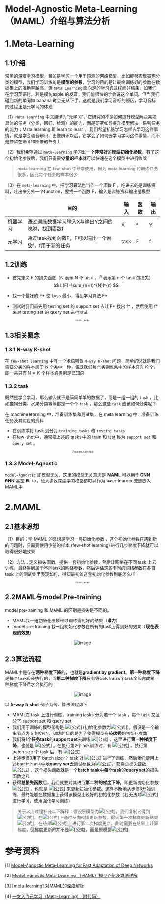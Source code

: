 # Model-Agnostic Meta-Learning（MAML）介绍与算法分析


# 1.Meta-Learning

## 1.1介绍

常见的深度学习模型，目的是学习一个用于预测的网络模型，比如能够实现猫狗分类的模型，我们学习训练的是**模型的参数**，学习的目的是让最终训练好的参数在数据集上的准确率越高，但 `Meta Learning` 面向是的学习的过程而非结果，如我们在学习英语时，若是模仿apple 的发音，我们能很快的学会说这个单词，但当我们碰到新的单词如 banana 时会无从下手，这就是我们学习音标的原因，学习音标的过程正是元学习的体现

（1）`Meta Learning` 中文翻译为“元学习”，它研究的不是如何提升模型解决某项具体的任务（分类，回归，检测）的能力，而是研究如何提升模型解决一系列任务的能力；Meta learning 即 learn to learn ，我们希望机器学习怎样去学习这件事情，就是学会语音辨识、图像辨识以后，它学会了如何去学习学习这件事情，而不是停留在语音和图像的任务上

（2）我们希望通过 `meta-learning` 学习出一个**非常好**的**模型初始化参数**，有了这个初始化参数后，我们只需要**少量的样本**就可以快速在这个模型中进行收敛

> meta-learning 在 few-shot 中经常使用，因为 meta learning  的训练任务很多，因此每个任务的样本很少

（3）在 `meta-learning` 中，把学习算法也当作一个函数 F ，吃进去的是训练资料，吐出来另外一个function，要找一个函数 F，输入是训练资料输出是模型

|          | 目的                                                 | 输入 | 函数 | 输出 |
| -------- | ---------------------------------------------------- | ---- | ---- | ---- |
| 机器学习 | 通过训练数据学习输入X与输出Y之间的映射，找到函数f    | X    | f    | Y    |
| 元学习   | 通过task找到函数F，F可以输出一个函数f，f用于新的任务 | task | F    | f    |

## 1.2训练

- 首先定义 F 的损失函数（N 表示 N 个 task ，l<sup>n</sup> 表示第 n 个 task 的损失）
  $$
  L(F)=\sum_{n=1}^{N}l^{n}
  $$

- 找一个最好的 F* 使 Loss 最小，得到学习算法 F*

- 测试时我们首先用 testing set 的 support set 去让 F* 找出 f* ，然后使用 f* 来对 testing set 的 query set 进行测试

<div align=center>
<img src="https://img-blog.csdnimg.cn/2020052808373588.png?x-oss-process=image/watermark,type_ZmFuZ3poZW5naGVpdGk,shadow_10,text_aHR0cHM6Ly9ibG9nLmNzZG4ubmV0L3FxXzQxNjk0NTA0,size_16,color_FFFFFF,t_70" alt="在这里插入图片描述" style="zoom: 33%;" />
</div>

## 1.3相关概念

### 1.3.1 N-way K-shot

在 `few-shot learning` 中有一个术语叫做 `N-way K-shot` 问题，简单的说就是我们需要分类的样本属于 N 个类中一种，但是我们每个类训练集中的样本只有 K 个，即一共只有 N ∗ K 个样本的类别是已知的

### 1.3.2 task

既然是学会学习，那么输入就不是简简单单的数据了，而是一组一组的 `task` ，比如猫狗分类、水果分类等等都是一个个 `task` ，那么这些 `task` 应该如何分类呢？

在 machine learning 中，准备训练集和测试集，在 meta learning 中，准备训练任务及其对应的资料

- 在训练中将 task 划分为 `training tasks` 和 `testing tasks`
- 在few-shot中，通常把上述的 tasks 中的 train 和 test 称为 `support set` 和 `query set` 。

<div align=center>
<img src="https://img-blog.csdnimg.cn/20200716103136708.png?x-oss-process=image/watermark,type_ZmFuZ3poZW5naGVpdGk,shadow_10,text_aHR0cHM6Ly9ibG9nLmNzZG4ubmV0L3dlaXhpbl80NDU1NDMzNw==,size_16,color_FFFFFF,t_70" alt="在这里插入图片描述" style="zoom: 50%;" />
</div>

### 1.3.3 Model-Agnostic

`Model-Agnostic` 即模型无关，这里的模型无关意思是 **MAML** 可以用于 **CNN RNN** 甚至 **RL** 中，绝大多数深度学习模型都可以作为 base-learner 无缝嵌入MAML中

# 2.MAML

## 2.1基本思想

（1）目的：学 MAML 的思想是学习一套初始化参数 ，这个初始化参数在遇到新的问题时，只需要使用少量的样本 (few-shot learning) 进行几步梯度下降就可以取得很好地效果

（2）方法：定义损失函数，提供一套初始化参数，然后让网络在不同 task 上去训练，最终得到属于不同task的网络参数，然后评估这些不同的网络参数在各自 task 上的测试集里表现如何，得知最初的这套初始化参数到底怎么样

<div align=center>
<img src="https://img-blog.csdnimg.cn/20191008213431186.png?x-oss-process=image/watermark,type_ZmFuZ3poZW5naGVpdGk,shadow_10,text_aHR0cHM6Ly9ibG9nLmNzZG4ubmV0L3NoYW95dWUxMjM0,size_16,color_FFFFFF,t_70" alt="在这里插入图片描述" style="zoom: 33%;" />
</div>

## 2.2MAML与model Pre-training

model pre-training 和 MAML 的区别是损失是不同的。

- MAML找一组初始化参数经过训练得到好的结果（**潜力**）
- model pre-training 找一组初始化参数在所有的task上得到好的效果（**现在表现的效果**）

<div align=center>
<img src="https://s1.imagehub.cc/images/2021/10/23/contrast1bece23ba68f2b27.png" alt="image" />
</div>

## 2.3算法流程

MAML中是存在**两种梯度下降**的，也就是**gradient by gradient**。**第一种梯度下降**是每个task都会执行的，而**第二种梯度下降**只有等batch size个task全部完成第一种梯度下降后才会执行的

<div align=center>
<img src="https://s1.imagehub.cc/images/2021/09/22/4S5OBIIQ8A5CN_71CO.png" alt="image" />
</div>

以 **5-way 5-shot** 例子为例，算法流程如下

- MAML在 task 上进行训练，training tasks 分为若干个 task ，每个 task 又区分了 support set 和 query set
- 我们用于训练的模型架构是 ![[公式]](https://www.zhihu.com/equation?tex=M_%7Bmeta%7D) (初始化参数为![[公式]](https://www.zhihu.com/equation?tex=%5Cphi))，假设是一个输出节点为 5 的CNN，训练的目的是为了使得模型有**较优秀**的初始化参数
- 我们将**1个任务task**的**support set**去训练 ![[公式]](https://www.zhihu.com/equation?tex=M_%7Bmeta%7D) ，这里进行**第一种梯度下降**，也就是 ![[公式]](https://www.zhihu.com/equation?tex=%5Chat%7B%5Ctheta%7D%5E%7B1%7D%5CLeftarrow%5Cphi+-%5Ceta.%5Cpartial+l%28%5Cphi%29%2F%5Cpartial+%5Cphi) 。在执行第2个task训练时，有 ![[公式]](https://www.zhihu.com/equation?tex=%5Chat%7B%5Ctheta%7D%5E%7B2%7D%5CLeftarrow%5Cphi+-%5Ceta.%5Cpartial+l%28%5Cphi%29%2F%5Cpartial+%5Cphi) 。执行第 batch size 个 task 后，有 ![[公式]](https://www.zhihu.com/equation?tex=%5Chat%7B%5Ctheta%7D%5E%7Bbz%7D%5CLeftarrow%5Cphi+-%5Ceta.%5Cpartial+l%28%5Cphi%29%2F%5Cpartial+%5Cphi) 
- 上述步骤3用了 batch size 个 task 对 ![[公式]](https://www.zhihu.com/equation?tex=M_%7Bmeta%7D) 进行了训练，然后我们使用上述batch个task中地**query set**去测试参数为![[公式]](https://www.zhihu.com/equation?tex=%5Chat%7B%5Ctheta%7D%5E%7Bi%7D%2Ci%5Cin%5B1%2Cbatch+size%5D)，获得总损失函数 ![[公式]](https://www.zhihu.com/equation?tex=L%28%5Cphi%29%3D%5Csum_%7Bi%3D1%7D%5E%7Bbs%7D%7Bl%5E%7Bi%7D%28%5Chat%7B%5Ctheta%7D%5E%7Bi%7D%29%7D) ，这个损失函数就是一个**batch task**中**每个task**的**query set**的损失函数之和
- 获得**总损失函数**后，我们就要对其进行**第二种的梯度下降**。即更新初始化参数 ![[公式]](https://www.zhihu.com/equation?tex=%5Cphi) ，也就是 ![[公式]](https://www.zhihu.com/equation?tex=%5Cphi%5CLeftarrow%5Cphi+-%5Ceta.%5Cpartial+L%28%5Cphi%29%2F%5Cpartial+%5Cphi) 来更新初始化参数。这样不断地从步骤3开始训练，最终能够在数据集上获得该模型比较好的初始化参数（若无法对![[公式]](https://www.zhihu.com/equation?tex=%5Cphi)进行学习，使用强化学习训练)

> 关于以上过程补充以下解释：假设原模型为![[公式]](https://www.zhihu.com/equation?tex=%5Ctheta_a)，我们复制它得到![[公式]](https://www.zhihu.com/equation?tex=%5Ctheta_b)，在![[公式]](https://www.zhihu.com/equation?tex=%5Ctheta_b)上通过反向传播更新参数，得到第一次梯度更新结果![[公式]](https://www.zhihu.com/equation?tex=%5Ctheta_b%27)，在结果![[公式]](https://www.zhihu.com/equation?tex=%5Ctheta_b%27)上进行第二次梯度更新，此时需要在结果上计算梯度，**但梯度更新的并不是![[公式]](https://www.zhihu.com/equation?tex=%5Ctheta_b%27)，而是原模型![[公式]](https://www.zhihu.com/equation?tex=%5Ctheta_a)**

# 参考资料

[1] [Model-Agnostic Meta-Learning for Fast Adaptation of Deep Networks](https://arxiv.org/abs/1703.03400)

[2] [Model-Agnostic Meta-Learning （MAML）模型介绍及算法详解](https://zhuanlan.zhihu.com/p/57864886)

[3] [[meta-learning] 对MAML的深度解析](https://zhuanlan.zhihu.com/p/181709693)

[4] [一文入门元学习（Meta-Learning）（附代码）](https://zhuanlan.zhihu.com/p/136975128)


